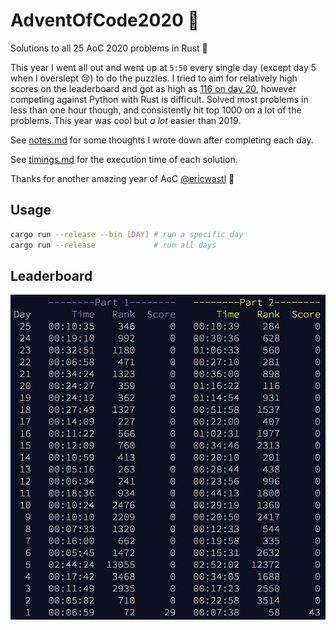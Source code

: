 # AdventOfCode2020 :crab:
Solutions to all 25 AoC 2020 problems in Rust :crab:

This year I went all out and went up at `5:50` every single day (except day 5 when I overslept :cry:) to do the puzzles. I tried to aim for relatively high scores on the leaderboard and got as high as [116 on day 20](./src/bin/20.rs), however competing against Python with Rust is difficult. Solved most problems in less than one hour though, and consistently hit top 1000 on a lot of the problems. This year was cool but _a lot_ easier than 2019.

See [notes.md](./notes.md) for some thoughts I wrote down after completing each day.

See [timings.md](./timings.md) for the execution time of each solution.

Thanks for another amazing year of AoC [@ericwastl](https://twitter.com/ericwastl) :christmas_tree:

## Usage
```sh
cargo run --release --bin [DAY] # run a specific day
cargo run --release             # run all days
```

## Leaderboard
![leaderboard](./screenshots/leaderboard.png)
